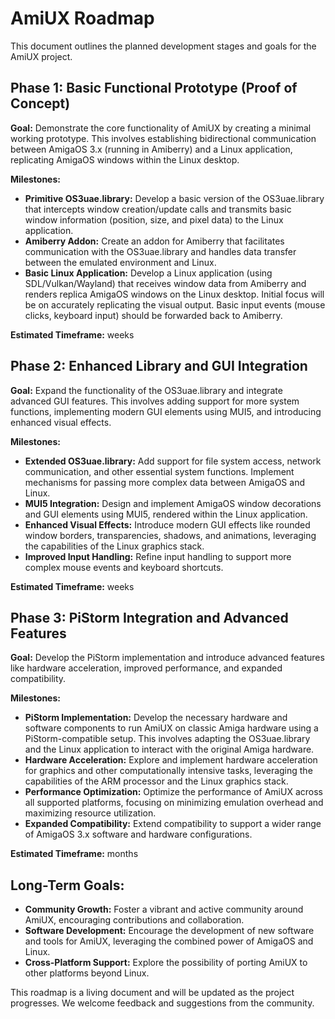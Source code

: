 # AmiUX Roadmap

This document outlines the planned development stages and goals for the AmiUX project.

## Phase 1: Basic Functional Prototype (Proof of Concept)

**Goal:** Demonstrate the core functionality of AmiUX by creating a minimal working prototype.  This involves establishing bidirectional communication between AmigaOS 3.x (running in Amiberry) and a Linux application, replicating AmigaOS windows within the Linux desktop.

**Milestones:**

* **Primitive OS3uae.library:**  Develop a basic version of the OS3uae.library that intercepts window creation/update calls and transmits basic window information (position, size, and pixel data) to the Linux application.
* **Amiberry Addon:**  Create an addon for Amiberry that facilitates communication with the OS3uae.library and handles data transfer between the emulated environment and Linux.
* **Basic Linux Application:**  Develop a Linux application (using SDL/Vulkan/Wayland) that receives window data from Amiberry and renders replica AmigaOS windows on the Linux desktop.  Initial focus will be on accurately replicating the visual output. Basic input events (mouse clicks, keyboard input) should be forwarded back to Amiberry.

**Estimated Timeframe:** weeks


## Phase 2: Enhanced Library and GUI Integration

**Goal:**  Expand the functionality of the OS3uae.library and integrate advanced GUI features.  This involves adding support for more system functions, implementing modern GUI elements using MUI5, and introducing enhanced visual effects.

**Milestones:**

* **Extended OS3uae.library:** Add support for file system access, network communication, and other essential system functions.  Implement mechanisms for passing more complex data between AmigaOS and Linux.
* **MUI5 Integration:**  Design and implement AmigaOS window decorations and GUI elements using MUI5, rendered within the Linux application.
* **Enhanced Visual Effects:**  Introduce modern GUI effects like rounded window borders, transparencies, shadows, and animations, leveraging the capabilities of the Linux graphics stack.
* **Improved Input Handling:**  Refine input handling to support more complex mouse events and keyboard shortcuts.

**Estimated Timeframe:** weeks


## Phase 3: PiStorm Integration and Advanced Features

**Goal:**  Develop the PiStorm implementation and introduce advanced features like hardware acceleration, improved performance, and expanded compatibility.

**Milestones:**

* **PiStorm Implementation:**  Develop the necessary hardware and software components to run AmiUX on classic Amiga hardware using a PiStorm-compatible setup.  This involves adapting the OS3uae.library and the Linux application to interact with the original Amiga hardware.
* **Hardware Acceleration:**  Explore and implement hardware acceleration for graphics and other computationally intensive tasks, leveraging the capabilities of the ARM processor and the Linux graphics stack.
* **Performance Optimization:**  Optimize the performance of AmiUX across all supported platforms, focusing on minimizing emulation overhead and maximizing resource utilization.
* **Expanded Compatibility:**  Extend compatibility to support a wider range of AmigaOS 3.x software and hardware configurations.

**Estimated Timeframe:** months



## Long-Term Goals:

* **Community Growth:** Foster a vibrant and active community around AmiUX, encouraging contributions and collaboration.
* **Software Development:** Encourage the development of new software and tools for AmiUX, leveraging the combined power of AmigaOS and Linux.
* **Cross-Platform Support:**  Explore the possibility of porting AmiUX to other platforms beyond Linux.


This roadmap is a living document and will be updated as the project progresses.  We welcome feedback and suggestions from the community.
